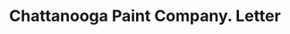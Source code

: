 ---
doi: 10.7916/D8XD2CTM
date_other: '1916'
date_other_textual: '1916'
form: correspondence
genre:
- Letters (correspondence)
name:
- Chattanooga Paint Company
object_in_context_url: https://biggert.cul.columbia.edu/items/view/ave_biggert_01559
subject_hierarchical_geographic:
- Chattanooga, Tennessee, United States
subject_name:
- Chattanooga Paint Company
title: Chattanooga Paint Company. Letter
sort_title: Chattanooga Paint Company. Letter
call_number: ave_biggert_01559
coordinates:
- 35.04555555555555,-85.26722222222222
pid: ave_biggert_01559
identifiers: ave_biggert_01559
canvas_id: ldpd:396820
permalink: "/items/ave_biggert_01559/"
layout: iiif-image-page
---